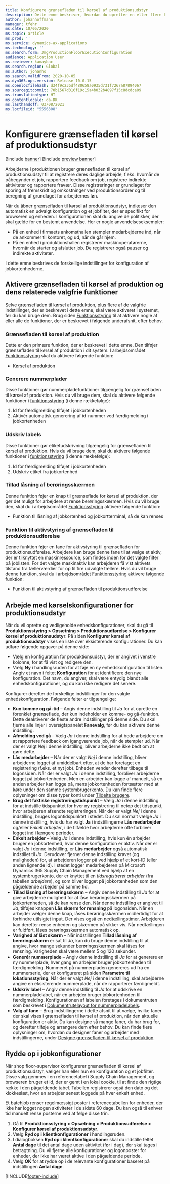 ```yaml
---
title: Konfigurere grænsefladen til kørsel af produktionsudstyr
description: Dette emne beskriver, hvordan du opretter en eller flere konfigurationer til grænsefladen til kørsel af produktionsudstyr. Når du åbner grænsefladen til kørsel af produktionsudstyr, indlæser den automatisk en udvalgt konfiguration og et jobfilter, der er specifikt for browseren og enheden. I konfigurationen skal du angive de politikker, der skal gælde for en bestemt anvendelse.
author: johanhoffmann
manager: tfehr
ms.date: 10/05/2020
ms.topic: article
ms.prod: ''
ms.service: dynamics-ax-applications
ms.technology: ''
ms.search.form: JmgProductionFloorExecutionConfiguration
audience: Application User
ms.reviewer: kamaybac
ms.search.region: Global
ms.author: johanho
ms.search.validFrom: 2020-10-05
ms.dyn365.ops.version: Release 10.0.15
ms.openlocfilehash: d34f9c235df480658a0935d731f7267a87894067
ms.sourcegitcommit: 70b1567d316f19c15a4b032b4897f15c8dcdca09
ms.translationtype: HT
ms.contentlocale: da-DK
ms.lasthandoff: 03/08/2021
ms.locfileid: "5556308"
---
```

# <a name="configure-the-production-floor-execution-interface"></a>Konfigurere grænsefladen til kørsel af produktionsudstyr

[!include [banner](../includes/banner.md)]
[!include [preview banner](../includes/preview-banner.md)]

Arbejderne i produktionen bruger grænsefladen til kørsel af produktionsudstyr til at registrere deres daglige arbejde, f.eks. hvornår de påbegynder et job, rapportere feedback om job, registrere indirekte aktiviteter og rapportere fravær. Disse registreringer er grundlaget for sporing af fremskridt og omkostninger ved produktionsordrer og til beregning af grundlaget for arbejdernes løn.

Når du åbner grænsefladen til kørsel af produktionsudstyr, indlæser den automatisk en udvalgt konfiguration og et jobfilter, der er specifikt for browseren og enheden. I konfigurationen skal du angive de politikker, der skal gælde for en bestemt anvendelse. Her er nogle anvendelseseksempler:

- På en enhed i firmaets ankomsthallen stempler medarbejderne ind, når de ankommer til kontoret, og ud, når de går hjem.
- På en enhed i produktionshallen registrerer maskinoperatørerne, hvornår de starter og afslutter job. De registrerer også pauser og indirekte aktiviteter.

I dette emne beskrives de forskellige indstillinger for konfiguration af jobkortenhederne.

## <a name="turn-on-the-production-floor-execution-interface-and-its-related-optional-features"></a>Aktivere grænsefladen til kørsel af produktion og dens relaterede valgfrie funktioner

Selve grænsefladen til kørsel af produktion, plus flere af de valgfrie indstillinger, der er beskrevet i dette emne, skal være aktiveret i systemet, før du kan bruge dem. Brug siden [Funktionsstyring](../../fin-ops-core/fin-ops/get-started/feature-management/feature-management-overview.md) til at aktivere nogle af eller alle de funktioner, der er beskrevet i følgende underafsnit, efter behov.

### <a name="the-production-floor-execution-interface"></a>Grænsefladen til kørsel af produktion

Dette er den primære funktion, der er beskrevet i dette emne. Den tilføjer grænsefladen til kørsel af produktion i dit system. I arbejdsområdet [Funktionsstyring](../../fin-ops-core/fin-ops/get-started/feature-management/feature-management-overview.md) skal du aktivere følgende funktion:

- Kørsel af produktion

### <a name="generate-license-plates"></a>Generere nummerplader

Disse funktioner gør nummerpladefunktioner tilgængelig for grænsefladen til kørsel af produktion. Hvis du vil bruge dem, skal du aktivere følgende funktioner i [funktionsstyring](../../fin-ops-core/fin-ops/get-started/feature-management/feature-management-overview.md) (i denne rækkefølge):

1. Id for færdigmelding tilføjet i jobkortenheden
1. Aktivér automatisk generering af id-nummer ved færdigmelding i jobkortenheden

### <a name="print-labels"></a>Udskriv labels

Disse funktioner gør etiketudskrivning tilgængelig for grænsefladen til kørsel af produktion. Hvis du vil bruge dem, skal du aktivere følgende funktioner i [funktionsstyring](../../fin-ops-core/fin-ops/get-started/feature-management/feature-management-overview.md) (i denne rækkefølge):

1. Id for færdigmelding tilføjet i jobkortenheden
1. Udskriv etiket fra jobkortenhed

### <a name="allow-locking-the-touch-screen"></a>Tillad låsning af berøringsskærmen

Denne funktion føjer en knap til grænseflade for kørsel af produktion, der gør det muligt for arbejdere at rense berøringsskærmen. Hvis du vil bruge den, skal du i arbejdsområdet [Funktionsstyring](../../fin-ops-core/fin-ops/get-started/feature-management/feature-management-overview.md) aktivere følgende funktion:

- Funktion til låsning af jobkortenhed og jobkortterminal, så de kan renses

### <a name="asset-management-functionality-for-the-production-floor-execution-interface"></a>Funktion til aktivstyring af grænsefladen til produktionsudførelse

Denne funktion føjer en fane for aktivstyring til grænsefladen for produktionsudførelse. Arbejdere kan bruge denne fane til at vælge et aktiv, der er tilknyttet en maskinressource, som findes inden for det valgte filter på joblisten. For det valgte maskinaktiv kan arbejderen få vist aktivets tilstand fra tællerværdier for op til fire udvalgte tællere. Hvis du vil bruge denne funktion, skal du i arbejdsområdet [Funktionsstyring](../../fin-ops-core/fin-ops/get-started/feature-management/feature-management-overview.md) aktivere følgende funktion:

- Funktion til aktivstyring af grænsefladen til produktionsudførelse

## <a name="work-with-production-floor-execution-configurations"></a>Arbejde med kørselskonfigurationer for produktionsudstyr

Når du vil oprette og vedligeholde enhedskonfigurationer, skal du gå til **Produktionsstyring \> Opsætning \> Produktionsudførelse \> Konfigurer kørsel af produktionsudstyr**. På siden **Konfigurer kørsel af produktionsudstyr** vises en liste over eksisterende konfigurationer. Du kan udføre følgende opgaver på denne side:

- Vælg en konfiguration for produktionsudstyr, der er angivet i venstre kolonne, for at få vist og redigere den.
- Vælg **Ny** i handlingsruden for at føje en ny enhedskonfiguration til listen. Angiv et navn i feltet **Konfiguration** for at identificere den nye konfiguration. Det navn, du angiver, skal være entydig blandt alle enhedskonfigurationer, og du kan ikke redigere det senere.

Konfigurer derefter de forskellige indstillinger for den valgte enhedskonfiguration. Følgende felter er tilgængelige:

- **Kun komme og gå-tid** – Angiv denne indstilling til *Ja* for at oprette en forenklet grænseflade, der kun indeholder en komme- og gå-funktion. Dette deaktiverer de fleste andre indstillinger på denne side. Du skal fjerne alle linjer i oversigtspanelet **Fanevalg**, før du kan aktivere denne indstilling.
- **Afmelding ved gå** – Vælg *Ja* i denne indstilling for at bede arbejdere om at rapportere feedback om igangværende job, når de stempler ud. Når der er valgt *Nej* i denne indstilling, bliver arbejderne ikke bedt om at gøre dette.
- **Lås medarbejder** – Når der er valgt *Nej* i denne indstilling, bliver arbejderne logget af umiddelbart efter, at de har foretaget en registrering (f.eks. et nyt job). Enheden vender derefter tilbage til logonsiden. Når der er valgt *Ja* i denne indstilling, forbliver arbejderne logget på jobkortenheden. Men en arbejder kan logge af manuelt, så en anden arbejder kan logge på, mens jobkortenheden fortsætter med at køre under den samme systembrugerkonto. Du kan finde flere oplysninger om disse typer konti under [Tildelte brugere](config-job-card-device.md#assigned-users).
- **Brug det faktiske registreringstidspunkt** – Vælg *Ja* i denne indstilling for at indstille tidspunktet for hver ny registrering til netop det tidspunkt, hvor arbejderen afsendte registreringen. Når der er valgt *Nej* i denne indstilling, bruges logontidspunktet i stedet. Du skal normalt vælge *Ja* i denne indstilling, hvis du har valgt **Ja** i indstillingerne **Lås medarbejder** og/eller *Enkelt arbejder*, i de tilfælde hvor arbejderne ofte forbliver logget ind i længere perioder.
- **Enkelt arbejder** – Vælg *Ja* i denne indstilling, hvis kun én arbejder bruger en jobkortenhed, hvor denne konfiguration er aktiv. Når der er valgt *Ja* i denne indstilling, er **Lås medarbejder** også automatisk indstillet til *Ja*. Derudover fjerner denne indstilling kravet (og muligheden) for, at arbejderen logger på ved hjælp af et kort-ID (eller anden lignende id). I stedet logger medarbejderen på Microsoft Dynamics 365 Supply Chain Management ved hjælp af en systembrugerkonto, der er knyttet til en *tidsregistreret arbejder* (fra tabellen *arbejdere*), og som bliver logget på jobkortenheden som den pågældende arbejder på samme tid.
- **Tillad låsning af berøringsskærm** – Angiv denne indstilling til *Ja* for at give arbejderne mulighed for at låse berøringsskærmen på jobkortenheden, så de kan rense den. Når denne indstilling er angivet til *Ja*, tilføjes knappen **Lås skærm for rensning** på logonsiden. Når en arbejder vælger denne knap, låses berøringsskærmen midlertidigt for at forhindre utilsigtet input. Der vises også en nedtællingstimer. Arbejderen kan derefter rense enheden og skærmen på sikker vis. Når nedtællingen er fuldført, låses berøringsskærmen automatisk op.
- **Varighed af låst skærm** – Når indstillingen **Tillad låsning af berøringsskærm** er sat til *Ja*, kan du bruge denne indstilling til at angive, hvor mange sekunder berøringsskærmen skal låses for rensning. Varigheden skal være mellem 5 og 120 sekunder.
- **Generér nummerplade** – Angiv denne indstilling til *Ja* for at generere en ny nummerplade, hver gang en arbejder bruger jobkortenheden til færdigmelding. Nummeret på nummerpladen genereres ud fra en nummerserie, der er konfigureret på siden **Parametre til lokationsstyring**. Når der er valgt *Nej* i denne indstilling, skal arbejderne angive en eksisterende nummerplade, når de rapporterer færdigmeldt.
- **Udskriv label** – Angiv denne indstilling til *Ja* for at udskrive en nummerpladelabel, når en arbejder bruger jobkortenheden til færdigmelding. Konfigurationen af labelen foretages i dokumentruten som beskrevet i [Dokumentrutelayout for nummerpladelabels](../warehousing/document-routing-layout-for-license-plates.md).
- **Valg af fane** – Brug indstillingerne i dette afsnit til at vælge, hvilke faner der skal vises i grænsefladen til kørsel af produktion, når den aktuelle konfiguration er aktiv. Du kan designe så mange faner, du har brug for, og derefter tilføje og arrangere dem efter behov. Du kan finde flere oplysninger om, hvordan du designer faner og arbejder med indstillingerne, under [Designe grænsefladen til kørsel af produktion](production-floor-execution-tabs.md).

## <a name="clean-up-job-configurations"></a>Rydde op i jobkonfigurationer

Når shop floor-supervisor konfigurerer grænsefladen til kørsel af produktionsudstyr, vælger han eller hun en konfiguration og et jobfilter. Disse valg gemmes i en referencetabel i Supply Chain Management, og browseren bruger et id, der er gemt i en lokal cookie, til at finde den rigtige række i den pågældende tabel. Tabellen registrerer også den dato og det klokkeslæt, hvor en arbejder senest loggede på hver enkelt enhed.

Et batchjob renser regelmæssigt poster i referencetabellen for enheder, der ikke har logget nogen aktiviteter i de sidste 60 dage. Du kan også til enhver tid manuelt rense posterne ved at følge disse trin.

1. Gå til **Produktionsstyring \> Opsætning \> Produktionsudførelse \> Konfigurer kørsel af produktionsudstyr**.
1. Vælg **Ryd op i klientkonfigurationer** i handlingsruden.
1. I dialogboksen **Ryd op i klientkonfigurationer** skal du indstille feltet **Antal dage** til det antal dage uden aktivitet (før i dag), der skal tages i betragtning. Du vil fjerne alle konfigurationer og logonposter for enheder, der ikke har været aktive i den pågældende periode.
1. Vælg **OK** for at rydde op i de relevante konfigurationer baseret på indstillingen **Antal dage**.


[!INCLUDE[footer-include](../../includes/footer-banner.md)]